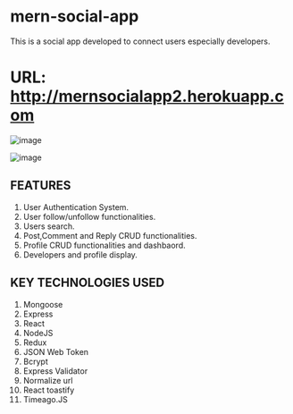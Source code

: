 # mern-social-app
This is a social app developed to connect users especially developers.

# URL: http://mernsocialapp2.herokuapp.com

![image](https://user-images.githubusercontent.com/73966666/186161413-b64cdc63-d65a-4077-9b2b-1e53d85360cb.png)

![image](https://user-images.githubusercontent.com/73966666/186166525-c9b6a3e3-9f71-4637-a2fb-84692a00e099.png)


## FEATURES
1. User Authentication System.
2. User follow/unfollow functionalities.
3. Users search.
4. Post,Comment and Reply CRUD functionalities.
5. Profile CRUD functionalities and dashbaord.
6. Developers and profile display.

## KEY TECHNOLOGIES USED
1. Mongoose
2. Express
3. React
4. NodeJS
5. Redux
6. JSON Web Token
7. Bcrypt
8. Express Validator
9. Normalize url
10. React toastify
11. Timeago.JS



